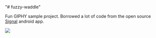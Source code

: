 "# fuzzy-waddle"

Fun GIPHY sample project.  Borrowed a lot of code from the open source <a href="https://github.com/signalapp/Signal-Android">Signal</a> android app.

<image src="screenshot.jpg"/>
